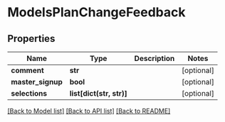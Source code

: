 # ModelsPlanChangeFeedback

## Properties

Name | Type | Description | Notes
------------ | ------------- | ------------- | -------------
**comment** | **str** |  | [optional] 
**master_signup** | **bool** |  | [optional] 
**selections** | **list[dict(str, str)]** |  | [optional] 

[[Back to Model list]](../README.md#documentation-for-models) [[Back to API list]](../README.md#documentation-for-api-endpoints) [[Back to README]](../README.md)


